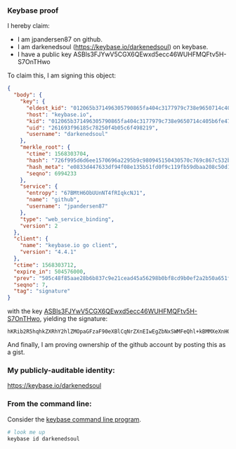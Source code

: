 ### Keybase proof

I hereby claim:

  * I am jpandersen87 on github.
  * I am darkenedsoul (https://keybase.io/darkenedsoul) on keybase.
  * I have a public key ASBls3FJYwV5CGX6QEwxd5ecc46WUHFMQFtv5H-S7OnTHwo

To claim this, I am signing this object:

```json
{
  "body": {
    "key": {
      "eldest_kid": "012065b371496305790865fa404c3177979c738e9650714c405b6fe47f92ece9d31f0a",
      "host": "keybase.io",
      "kid": "012065b371496305790865fa404c3177979c738e9650714c405b6fe47f92ece9d31f0a",
      "uid": "261693f96185c78250f4b05c6f498219",
      "username": "darkenedsoul"
    },
    "merkle_root": {
      "ctime": 1568303704,
      "hash": "726f995d6d6ee1570696a2295b9c980945150430570c769c867c532bb4750831f13620c4725928461ee7328bc7923333b02cc1942ac743708a03122d9f16874f",
      "hash_meta": "e0833d447633df94f08e135b51fd0f9c119fb59dbaa208c50d10bfb6e4562d59",
      "seqno": 6994233
    },
    "service": {
      "entropy": "67BMtH6ObUUnNT4fRIqkcNJ1",
      "name": "github",
      "username": "jpandersen87"
    },
    "type": "web_service_binding",
    "version": 2
  },
  "client": {
    "name": "keybase.io go client",
    "version": "4.4.1"
  },
  "ctime": 1568303712,
  "expire_in": 504576000,
  "prev": "505c48f85aae28b6b837c9e21cead45a56298b0bf8cd9b0ef2a2b50a651f4c38",
  "seqno": 7,
  "tag": "signature"
}
```

with the key [ASBls3FJYwV5CGX6QEwxd5ecc46WUHFMQFtv5H-S7OnTHwo](https://keybase.io/darkenedsoul), yielding the signature:

```
hKRib2R5hqhkZXRhY2hlZMOpaGFzaF90eXBlCqNrZXnEIwEgZbNxSWMFeQhl+kBMMXeXnHOOllBxTEBbb+R/kuzp0x8Kp3BheWxvYWTESpcCB8QgUFxI+FquKLa4N8niHOrUWlYpiwv4zZsO8qK1CmUfTDjEIBU9HmmL1i/ZGyO62SZAUSc3z1L88K/SQnqp+K0L8u4VAgHCo3NpZ8RAueP45BYRjKdMxS/8AFoWKvSEHmojzx3RIY5Lz/Wd1mjuOcqR/rx34f/LCw67IqtzOfMCLiKRJ1HSSoNBk3xMA6hzaWdfdHlwZSCkaGFzaIKkdHlwZQildmFsdWXEIMtWJWt8AgvVdnS5ZNo8NmdHoVEySPgeYVPXmFpV4A9do3RhZ80CAqd2ZXJzaW9uAQ==

```

And finally, I am proving ownership of the github account by posting this as a gist.

### My publicly-auditable identity:

https://keybase.io/darkenedsoul

### From the command line:

Consider the [keybase command line program](https://keybase.io/download).

```bash
# look me up
keybase id darkenedsoul
```
